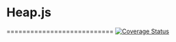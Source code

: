 # Heap.js
===========================
[![Coverage Status](https://coveralls.io/repos/milosh86/heap.js/badge.svg?branch=master)](https://coveralls.io/r/milosh86/heap.js?branch=master)
